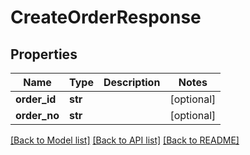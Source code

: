 # CreateOrderResponse

## Properties
Name | Type | Description | Notes
------------ | ------------- | ------------- | -------------
**order_id** | **str** |  | [optional] 
**order_no** | **str** |  | [optional] 

[[Back to Model list]](../README.md#documentation-for-models) [[Back to API list]](../README.md#documentation-for-api-endpoints) [[Back to README]](../README.md)


